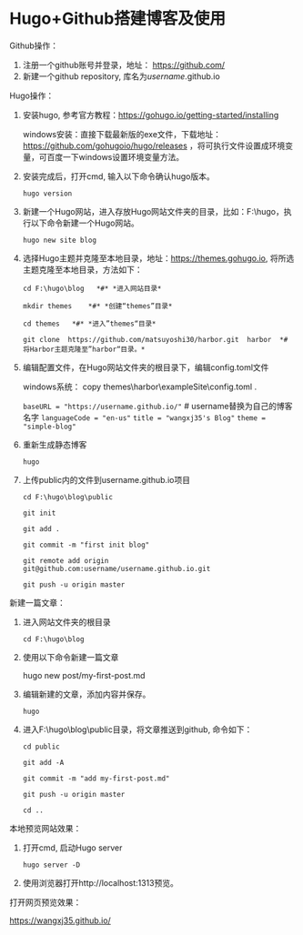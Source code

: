# 

# Hugo+Github搭建博客及使用



Github操作：

1. 注册一个github账号并登录，地址： https://github.com/ 
2. 新建一个github repository, 库名为*username*.github.io



Hugo操作：

1. 安装hugo, 参考官方教程：https://gohugo.io/getting-started/installing

   windows安装：直接下载最新版的exe文件，下载地址： https://github.com/gohugoio/hugo/releases ，将可执行文件设置成环境变量，可百度一下windows设置环境变量方法。

2. 安装完成后，打开cmd, 输入以下命令确认hugo版本。

   `hugo version`

3. 新建一个Hugo网站，进入存放Hugo网站文件夹的目录，比如：F:\hugo，执行以下命令新建一个Hugo网站。

   `hugo new site blog`

4. 选择Hugo主题并克隆至本地目录，地址：https://themes.gohugo.io, 将所选主题克隆至本地目录，方法如下：

   `cd F:\hugo\blog   *#* *进入网站目录*`

   `mkdir themes    *#* *创建“themes”目录*`

   `cd themes   *#* *进入”themes“目录*`

   `git clone  https://github.com/matsuyoshi30/harbor.git  harbor  *# 将Harbor主题克隆至”harbor“目录。*`

5. 编辑配置文件，在Hugo网站文件夹的根目录下，编辑config.toml文件

   windows系统： copy themes\harbor\exampleSite\config.toml .

   `baseURL = "https://username.github.io/"`  # username替换为自己的博客名字
   `languageCode = "en-us"`
   `title = "wangxj35's Blog"`
   `theme = "simple-blog"`

6. 重新生成静态博客

   `hugo`

7. 上传public内的文件到username.github.io项目

   `cd F:\hugo\blog\public`

   `git init`

   `git add .`

   `git commit -m "first init blog"`

   `git remote add origin git@github.com:username/username.github.io.git`

   `git push -u origin master`



新建一篇文章：

1. 进入网站文件夹的根目录 

   `cd F:\hugo\blog`

2. 使用以下命令新建一篇文章

   hugo new post/my-first-post.md

3. 编辑新建的文章，添加内容并保存。

   `hugo`

4. 进入F:\hugo\blog\public目录，将文章推送到github, 命令如下：

   `cd public`

   `git add -A`

   `git commit -m "add my-first-post.md"`

   `git push -u origin master`

   `cd ..`



本地预览网站效果：

1. 打开cmd, 启动Hugo server

   `hugo server -D`

2. 使用浏览器打开http://localhost:1313预览。



打开网页预览效果：

 https://wangxj35.github.io/ 
